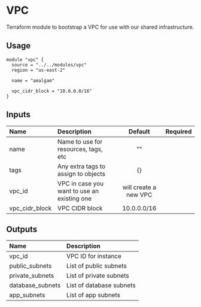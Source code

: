 # VPC

Terraform module to bootstrap a VPC for use with our shared infrastructure.

## Usage

```hcl
module "vpc" {
  source = "../../modules/vpc"
  region = "us-east-2"

  name = "amalgam"

  vpc_cidr_block = "10.0.0.0/16"
}
```

## Inputs

| Name           | Description                                 |        Default        | Required |
| :------------- | :------------------------------------------ | :-------------------: | :------: |
| name           | Name to use for resources, tags, etc        |          ""           |          |
| tags           | Any extra tags to assign to objects         |          {}           |          |
| vpc_id         | VPC in case you want to use an existing one | will create a new VPC |          |
| vpc_cidr_block | VPC CIDR block                              |      10.0.0.0/16      |          |

## Outputs

| Name             | Description              |
| :--------------- | :----------------------- |
| vpc_id           | VPC ID for instance      |
| public_subnets   | List of public subnets   |
| private_subnets  | List of private subnets  |
| database_subnets | List of database subnets |
| app_subnets      | List of app subnets      |
